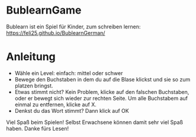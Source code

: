 # BublearnGame
Bublearn ist ein Spiel für Kinder, zum schreiben lernen:
https://feli25.github.io/BublearnGerman/

# Anleitung

- Wähle ein Level: einfach: mittel oder schwer
- Bewege den Buchstaben in dem du auf die Blase klickst und sie so zum platzen bringst.
- Etwas stimmt nicht? Kein Problem, klicke auf den falschen Buchstaben, oder er bewegt sich wieder zur rechten Seite. Um alle Buchstabem auf einmal zu entfernen, klicke auf X.
- Denkst du das Wort stimmt? Dann klick auf OK

Viel Spaß beim Spielen! Selbst Erwachsene können damit sehr viel Spaß haben. Danke fürs Lesen!
